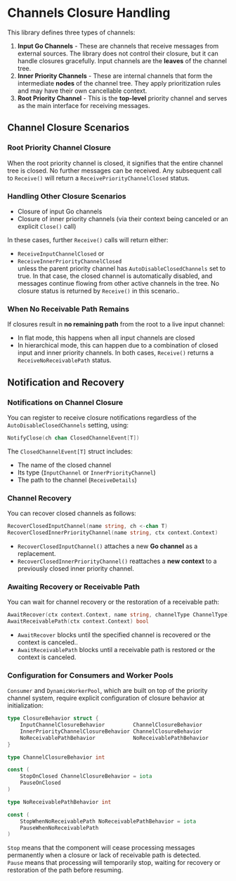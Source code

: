 # Channels Closure Handling

This library defines three types of channels:   
1. **Input Go Channels** - These are channels that receive messages from external sources. The library does not control their closure, but it can handle closures gracefully. Input channels are the **leaves** of the channel tree.
2. **Inner Priority Channels** -  These are internal channels that form the intermediate **nodes** of the channel tree. They apply prioritization rules and may have their own cancellable context.
3. **Root Priority Channel** - This is the **top-level** priority channel and serves as the main interface for receiving messages.

## Channel Closure Scenarios

### Root Priority Channel Closure
When the root priority channel is closed, it signifies that the entire channel tree is closed. No further messages can be received.
Any subsequent call to `Receive()` will return a `ReceivePriorityChannelClosed` status.

### Handling Other Closure Scenarios
* Closure of input Go channels
* Closure of inner priority channels (via their context being canceled or an explicit `Close()` call)

In these cases, further `Receive()` calls will return either:
* `ReceiveInputChannelClosed` or 
* `ReceiveInnerPriorityChannelClosed`   
unless the parent priority channel has `AutoDisableClosedChannels` set to true.
In that case, the closed channel is automatically disabled, and messages continue flowing from other active channels in the tree. No closure status is returned by `Receive()` in this scenario..

### When No Receivable Path Remains
If closures result in **no remaining path** from the root to a live input channel:
- In flat mode, this happens when all input channels are closed
- In hierarchical mode, this can happen due to a combination of closed input and inner priority channels.
In both cases, `Receive()` returns a `ReceiveNoReceivablePath` status.

## Notification and Recovery

### Notifications on Channel Closure
You can register to receive closure notifications regardless of the `AutoDisableClosedChannels` setting, using:
```go
NotifyClose(ch chan ClosedChannelEvent[T])
```
The `ClosedChannelEvent[T]` struct includes:
* The name of the closed channel
* Its type (`InputChannel` or `InnerPriorityChannel`)
* The path to the channel (`ReceiveDetails`)

### Channel Recovery
You can recover closed channels as follows:
```go
RecoverClosedInputChannel(name string, ch <-chan T)
RecoverClosedInnerPriorityChannel(name string, ctx context.Context)
```
* `RecoverClosedInputChannel()` attaches a new **Go channel** as a replacement.
* `RecoverClosedInnerPriorityChannel()` reattaches a **new context** to a previously closed inner priority channel.


### Awaiting Recovery or Receivable Path
You can wait for channel recovery or the restoration of a receivable path:
```go
AwaitRecover(ctx context.Context, name string, channelType ChannelType) bool
AwaitReceivablePath(ctx context.Context) bool
```
* `AwaitRecover` blocks until the specified channel is recovered or the context is canceled..
* `AwaitReceivablePath` blocks until a receivable path is restored or the context is canceled.


### Configuration for Consumers and Worker Pools
`Consumer` and `DynamicWorkerPool`, which are built on top of the priority channel system, require explicit configuration of closure behavior at initialization:
```go
type ClosureBehavior struct {
    InputChannelClosureBehavior         ChannelClosureBehavior
    InnerPriorityChannelClosureBehavior ChannelClosureBehavior
    NoReceivablePathBehavior            NoReceivablePathBehavior
}

type ChannelClosureBehavior int

const (
    StopOnClosed ChannelClosureBehavior = iota
    PauseOnClosed
)

type NoReceivablePathBehavior int

const (
    StopWhenNoReceivablePath NoReceivablePathBehavior = iota
    PauseWhenNoReceivablePath
)
```
`Stop` means that the component will cease processing messages permanently when a closure or lack of receivable path is detected.  
`Pause` means that processing will temporarily stop, waiting for recovery or restoration of the path before resuming.

 

